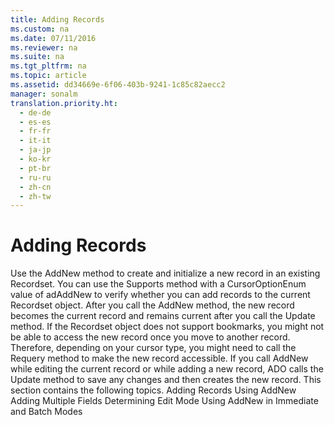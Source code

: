 ```yaml
---
title: Adding Records
ms.custom: na
ms.date: 07/11/2016
ms.reviewer: na
ms.suite: na
ms.tgt_pltfrm: na
ms.topic: article
ms.assetid: dd34669e-6f06-403b-9241-1c85c82aecc2
manager: sonalm
translation.priority.ht: 
  - de-de
  - es-es
  - fr-fr
  - it-it
  - ja-jp
  - ko-kr
  - pt-br
  - ru-ru
  - zh-cn
  - zh-tw
---
```

# Adding Records
<?xml version="1.0" encoding="utf-8"?>
<developerReferenceWithoutSyntaxDocument xmlns="http://ddue.schemas.microsoft.com/authoring/2003/5" xmlns:xlink="http://www.w3.org/1999/xlink" xmlns:xsi="http://www.w3.org/2001/XMLSchema-instance" xsi:schemaLocation="http://ddue.schemas.microsoft.com/authoring/2003/5 http://dduestorage.blob.core.windows.net/ddueschema/developer.xsd">
  <introduction>
    <para>Use the <legacyBold>AddNew</legacyBold> method to create and initialize a new record in an existing <legacyBold>Recordset</legacyBold>. You can use the <legacyBold>Supports</legacyBold> method with a <legacyBold>CursorOptionEnum</legacyBold> value of <legacyBold>adAddNew</legacyBold> to verify whether you can add records to the current <legacyBold>Recordset</legacyBold> object.</para>
    <para>After you call the <legacyBold>AddNew</legacyBold> method, the new record becomes the current record and remains current after you call the <legacyBold>Update</legacyBold> method. If the <legacyBold>Recordset</legacyBold> object does not support bookmarks, you might not be able to access the new record once you move to another record. Therefore, depending on your cursor type, you might need to call the <legacyBold>Requery</legacyBold> method to make the new record accessible.</para>
    <para>If you call <legacyBold>AddNew</legacyBold> while editing the current record or while adding a new record, ADO calls the <legacyBold>Update</legacyBold> method to save any changes and then creates the new record.</para>
    <para>This section contains the following topics.  </para>
    <list class="bullet">
      <listItem>
        <para>             <legacyLink xlink:href="cab4adff-f22f-4fb1-9217-f8138c795268">Adding Records Using AddNew</legacyLink>           </para>
      </listItem>
      <listItem>
        <para>             <legacyLink xlink:href="f3648ef4-9f36-4991-a868-83a617389844">Adding Multiple Fields</legacyLink>           </para>
      </listItem>
      <listItem>
        <para>             <legacyLink xlink:href="4c7e010d-08cd-4e22-9b32-23c36f02f88c">Determining Edit Mode</legacyLink>           </para>
      </listItem>
      <listItem>
        <para>             <legacyLink xlink:href="ed314bb9-e188-4658-a68c-a2abc49610be">Using AddNew in Immediate and Batch Modes</legacyLink>           </para>
      </listItem>
    </list>
  </introduction>
  <relatedTopics />
</developerReferenceWithoutSyntaxDocument>